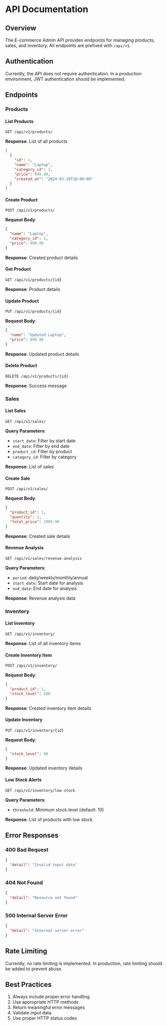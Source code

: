 # API Documentation

## Overview
The E-commerce Admin API provides endpoints for managing products, sales, and inventory. All endpoints are prefixed with `/api/v1`.

## Authentication
Currently, the API does not require authentication. In a production environment, JWT authentication should be implemented.

## Endpoints

### Products

#### List Products
```http
GET /api/v1/products/
```
**Response**: List of all products
```json
[
  {
    "id": 1,
    "name": "Laptop",
    "category_id": 1,
    "price": 999.99,
    "created_at": "2024-03-20T10:00:00"
  }
]
```

#### Create Product
```http
POST /api/v1/products/
```
**Request Body**:
```json
{
  "name": "Laptop",
  "category_id": 1,
  "price": 999.99
}
```
**Response**: Created product details

#### Get Product
```http
GET /api/v1/products/{id}
```
**Response**: Product details

#### Update Product
```http
PUT /api/v1/products/{id}
```
**Request Body**:
```json
{
  "name": "Updated Laptop",
  "price": 899.99
}
```
**Response**: Updated product details

#### Delete Product
```http
DELETE /api/v1/products/{id}
```
**Response**: Success message

### Sales

#### List Sales
```http
GET /api/v1/sales/
```
**Query Parameters**:
- `start_date`: Filter by start date
- `end_date`: Filter by end date
- `product_id`: Filter by product
- `category_id`: Filter by category

**Response**: List of sales

#### Create Sale
```http
POST /api/v1/sales/
```
**Request Body**:
```json
{
  "product_id": 1,
  "quantity": 2,
  "total_price": 1999.98
}
```
**Response**: Created sale details

#### Revenue Analysis
```http
GET /api/v1/sales/revenue-analysis
```
**Query Parameters**:
- `period`: daily/weekly/monthly/annual
- `start_date`: Start date for analysis
- `end_date`: End date for analysis

**Response**: Revenue analysis data

### Inventory

#### List Inventory
```http
GET /api/v1/inventory/
```
**Response**: List of all inventory items

#### Create Inventory Item
```http
POST /api/v1/inventory/
```
**Request Body**:
```json
{
  "product_id": 1,
  "stock_level": 100
}
```
**Response**: Created inventory item details

#### Update Inventory
```http
PUT /api/v1/inventory/{id}
```
**Request Body**:
```json
{
  "stock_level": 90
}
```
**Response**: Updated inventory details

#### Low Stock Alerts
```http
GET /api/v1/inventory/low-stock
```
**Query Parameters**:
- `threshold`: Minimum stock level (default: 10)

**Response**: List of products with low stock

## Error Responses

### 400 Bad Request
```json
{
  "detail": "Invalid input data"
}
```

### 404 Not Found
```json
{
  "detail": "Resource not found"
}
```

### 500 Internal Server Error
```json
{
  "detail": "Internal server error"
}
```

## Rate Limiting
Currently, no rate limiting is implemented. In production, rate limiting should be added to prevent abuse.

## Best Practices
1. Always include proper error handling
2. Use appropriate HTTP methods
3. Return meaningful error messages
4. Validate input data
5. Use proper HTTP status codes